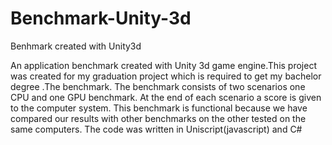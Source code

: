 # Benchmark-Unity-3d
Benhmark created with Unity3d

An application benchmark created with Unity 3d game engine.This project was created for my graduation project which is required to get my bachelor degree .The benchmark. The benchmark consists of two scenarios one CPU and one GPU benchmark. At the end of each scenario a score is given to the computer system.  This benchmark is functional because we have compared our results with other benchmarks on the other tested on the same computers. The code was written in Uniscript(javascript) and C#
